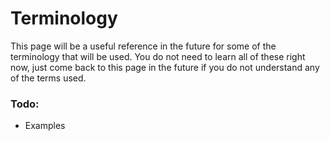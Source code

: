 # Terminology

This page will be a useful reference in the future for some of the terminology that will be used. You do not need to learn all of these right now, just come back to this page in the future if you do not understand any of the terms used.

### Todo:

- Examples 

